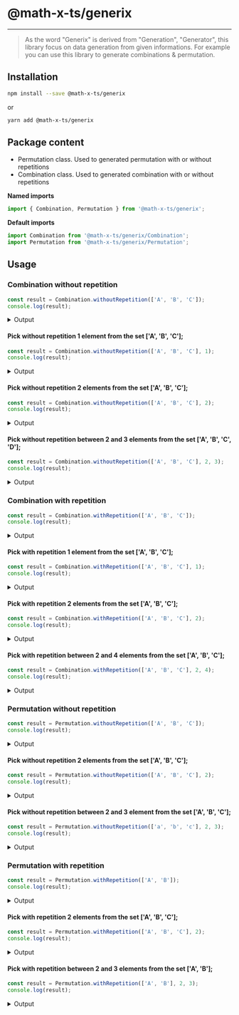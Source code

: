 # @math-x-ts/generix
___

> As the word "Generix" is derived from "Generation", "Generator", this library
focus on data generation from given informations. For example you can use this library to generate combinations & permutation.


## Installation


```bash
npm install --save @math-x-ts/generix
```
or
```bash
yarn add @math-x-ts/generix
```

## Package content

- Permutation class. Used to generated permutation with or without repetitions
- Combination class. Used to generated combination with or without repetitions



**Named imports**
```typescript
import { Combination, Permutation } from '@math-x-ts/generix';
```

**Default imports**
```typescript
import Combination from '@math-x-ts/generix/Combination';
import Permutation from '@math-x-ts/generix/Permutation';
```

## Usage

### Combination without repetition


```typescript
const result = Combination.withoutRepetition(['A', 'B', 'C']);
console.log(result);
```

<details>
    <summary>Output</summary>

```typescript
[
    ['A', 'B', 'C']
]
```
</details>



#### Pick without repetition 1 element from the set ['A', 'B', 'C'];

```typescript
const result = Combination.withoutRepetition(['A', 'B', 'C'], 1);
console.log(result);
```


<details>
    <summary>Output</summary>

```typescript
[
    ['A'],
    ['B'],
    ['C'],
]
```
</details>

#### Pick without repetition 2 elements from the set ['A', 'B', 'C'];

```typescript
const result = Combination.withoutRepetition(['A', 'B', 'C'], 2);
console.log(result);
```

<details>
    <summary>Output</summary>

```typescript
[
    ['A', 'B'],
    ['A', 'C'],
    ['B', 'C'],
]
```
</details>

#### Pick without repetition between 2 and 3 elements from the set ['A', 'B', 'C', 'D'];

```typescript
const result = Combination.withoutRepetition(['A', 'B', 'C'], 2, 3);
console.log(result);
```

<details>
    <summary>Output</summary>

```typescript
[
    ['A', 'B'],
    ['A', 'C'],
    ['A', 'D'],
    ['B', 'C'],
    ['B', 'D'],
    ['C', 'D'],
    ['A', 'B', 'C'],
    ['A', 'B', 'D'],
    ['A', 'C', 'D'],
    ['B', 'C', 'D'],
]
```
</details>


### Combination with repetition

```typescript
const result = Combination.withRepetition(['A', 'B', 'C']);
console.log(result);
```

<details>
    <summary>Output</summary>

```typescript
[
    ['A', 'A', 'A'],
    ['A', 'A', 'B'],
    ['A', 'A', 'C'],
    ['A', 'B', 'B'],
    ['A', 'B', 'C'],
    ['A', 'C', 'C'],
    ['B', 'B', 'B'],
    ['B', 'B', 'C'],
    ['B', 'C', 'C'],
    ['C', 'C', 'C']
]
```
</details>



#### Pick with repetition 1 element from the set ['A', 'B', 'C'];

```typescript
const result = Combination.withRepetition(['A', 'B', 'C'], 1);
console.log(result);
```

<details>
    <summary>Output</summary>

```typescript
[
    ['A'],
    ['B'],
    ['C'],
]
```
</details>

#### Pick with repetition 2 elements from the set ['A', 'B', 'C'];

```typescript
const result = Combination.withRepetition(['A', 'B', 'C'], 2);
console.log(result);
```

<details>
    <summary>Output</summary>

```typescript
[
    ['A', 'A'],
    ['A', 'B'],
    ['A', 'C'],
    ['B', 'B'],
    ['B', 'C'],
    ['C', 'C'],
]
```
</details>

#### Pick with repetition between 2 and 4 elements from the set ['A', 'B', 'C'];

```typescript
const result = Combination.withRepetition(['A', 'B', 'C'], 2, 4);
console.log(result);
```

<details>
    <summary>Output</summary>

```typescript
[
    ['A', 'A'],
    ['A', 'B'],
    ['A', 'C'],
    ['B', 'B'],
    ['B', 'C'],
    ['C', 'C'],
    ['A', 'A', 'A'],
    ['A', 'A', 'B'],
    ['A', 'A', 'C'],
    ['A', 'B', 'B'],
    ['A', 'B', 'C'],
    ['A', 'C', 'C'],
    ['B', 'B', 'B'],
    ['B', 'B', 'C'],
    ['B', 'C', 'C'],
    ['C', 'C', 'C'],
    ['A','A','A','A'],
    ['A','A','A','B'],
    ['A','A','A','C'],
    ['A','A','B','B'],
    ['A','A','B','C'],
    ['A','A','C','C'],
    ['A','B','B','B'],
    ['A','B','B','C'],
    ['A','B','C','C'],
    ['A','C','C','C'],
    ['B','B','B','B'],
    ['B','B','B','C'],
    ['B','B','C','C'],
    ['B','C','C','C'],
    ['C','C','C','C']

]
```
</details>

### Permutation without repetition


```typescript
const result = Permutation.withoutRepetition(['A', 'B', 'C']);
console.log(result);
```


<details>
    <summary>Output</summary>

```typescript
[
    ['A','B','C'],
    ['A','C','B'],
    ['B','A','C'],
    ['B','C','A'],
    ['C','A','B'],
    ['C','B','A']
]
```
</details>

#### Pick without repetition 2 elements from the set ['A', 'B', 'C'];

```typescript
const result = Permutation.withoutRepetition(['A', 'B', 'C'], 2);
console.log(result);
```

<details>
    <summary>Output</summary>

```typescript
[
    ['A','B'],
    ['A','C'],
    ['B','A'],
    ['B','C'],
    ['C','A'],
    ['C','B']
]
```
</details>


#### Pick without repetition between 2 and 3 element from the set ['A', 'B', 'C'];

```typescript
const result = Permutation.withoutRepetition(['a', 'b', 'c'], 2, 3);
console.log(result);
```

<details>
    <summary>Output</summary>

```typescript
[
    ['a','b'],
    ['a','c'],
    ['b','a'],
    ['b','c'],
    ['c','a'],
    ['c','b'],
    ['a','b','c'],
    ['a','c','b'],
    ['b','a','c'],
    ['b','c','a'],
    ['c','a','b'],
    ['c','b','a']
]
```
</details>


### Permutation with repetition


```typescript
const result = Permutation.withRepetition(['A', 'B']);
console.log(result);
```

<details>
    <summary>Output</summary>

```typescript
[
    ['A','A'],
    ['A','B'],
    ['B','A'],
    ['B','B']
]
```
</details>



#### Pick with repetition 2 elements from the set ['A', 'B', 'C'];

```typescript
const result = Permutation.withRepetition(['A', 'B', 'C'], 2);
console.log(result);
```

<details>
    <summary>Output</summary>

```typescript
[
    ['A','A'],
    ['A','B'],
    ['A','C'],
    ['B','A'],
    ['B','B'],
    ['B','C'],
    ['C','A'],
    ['C','B'],
    ['C','C']
]
```
</details>

#### Pick with repetition between 2 and 3 elements from the set ['A', 'B'];

```typescript
const result = Permutation.withRepetition(['A', 'B'], 2, 3);
console.log(result);
```

<details>
    <summary>Output</summary>

```typescript
[
    ['A','A'],
    ['A','B'],
    ['B','A'],
    ['B','B'],
    ['A','A','A'],
    ['A','A','B'],
    ['A','B','A'],
    ['A','B','B'],
    ['B','A','A'],
    ['B','A','B'],
    ['B','B','A'],
    ['B','B','B']
]
```
</details>

